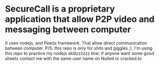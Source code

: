 # SecureCall is a proprietary application that allow P2P video and messaging between computer

It uses nodejs, and Peerjs framework. That allow direct communication between computer.
P/S: this repo is only for shits and giggles ;). I'm using this repo to practice my nodejs skillzzzzzz 
btw: if anyone want some good sheetz contact me with the same user name on Nulled or cracked.to
